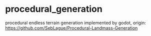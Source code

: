# procedural_generation
procedural endless terrain generation
implemented by godot, origin: https://github.com/SebLague/Procedural-Landmass-Generation
